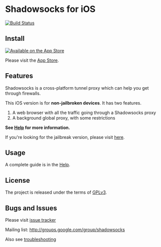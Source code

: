 Shadowsocks for iOS
=========
[![Build Status](https://travis-ci.org/shadowsocks/shadowsocks-iOS.png?branch=master)](https://travis-ci.org/shadowsocks/shadowsocks-iOS)

Install
-------
[![Available on the App Store](https://raw.github.com/shadowsocks/shadowsocks-iOS/master/appstore.png)](https://itunes.apple.com/us/app/shadowsocks/id665729974?ls=1&mt=8)

Please visit the [App Store](https://itunes.apple.com/us/app/shadowsocks/id665729974?ls=1&mt=8).

Features
---------

Shadowsocks is a cross-platform tunnel proxy which can help you get through firewalls.

This iOS version is for **non-jailbroken devices**. It has two features.

1. A web browser with all the traffic going through a Shadowsocks proxy
2. A background global proxy, with some restrictions

**See [Help](https://github.com/shadowsocks/shadowsocks-iOS/wiki/Help) for more information.**

If you're looking for the jailbreak version, please visit [here](https://github.com/linusyang/MobileShadowSocks/).

Usage
-----
A complete guide is in the [Help](https://github.com/shadowsocks/shadowsocks-iOS/wiki/Help).

License
-------
The project is released under the terms of [GPLv3](https://raw.github.com/shadowsocks/shadowsocks-iOS/master/LICENSE).

Bugs and Issues
----------------

Please visit [issue tracker](https://github.com/shadowsocks/shadowsocks-iOS/issues?state=open)

Mailing list: http://groups.google.com/group/shadowsocks

Also see [troubleshooting](https://github.com/clowwindy/shadowsocks/wiki/Troubleshooting)
